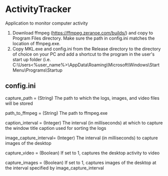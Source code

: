 # ActivityTracker
Application to monitor computer activity

1. Download ffmpeg (https://ffmpeg.zeranoe.com/builds/) and copy to Program Files directory. Make sure the path in config.ini matches the location of ffmpeg.exe.
2. Copy MKL.exe and config.ini from the Release directory to the directory of choice on your PC and add a shortcut to the program in the user's start up folder (i.e. C:\Users\<%user_name%>\AppData\Roaming\Microsoft\Windows\Start Menu\Programs\Startup

config.ini
----------
capture_path          = (String)  The path to which the logs, images, and video files will be stored

path_to_ffmpeg        = (String)  The path to ffmpeg.exe

caption_interval      = (Integer) The interval (in milliseconds) at which to capture the window title caption used for sorting the logs

image_capture_interval= (Integer) The interval (in milliseconds) to capture images of the desktop

capture_video         = (Boolean) If set to 1, captures the desktop activity to video

capture_images        = (Boolean) If set to 1, captures images of the desktop at the interval specified by image_capture_interval
